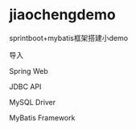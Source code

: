 # jiaochengdemo
sprintboot+mybatis框架搭建小demo

导入

Spring Web

JDBC API

MySQL Driver

MyBatis Framework
